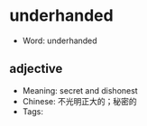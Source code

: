 # underhanded

- Word: underhanded

## adjective

- Meaning: secret and dishonest
- Chinese: 不光明正大的；秘密的
- Tags: 

